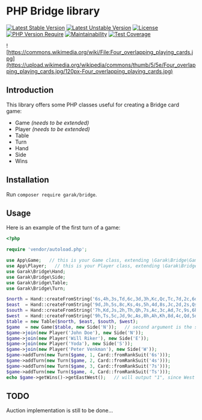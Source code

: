 # PHP Bridge library

[![Latest Stable Version](http://poser.pugx.org/garak/bridge/v)](https://packagist.org/packages/garak/bridge)
[![Latest Unstable Version](http://poser.pugx.org/garak/bridge/v/unstable)](https://packagist.org/packages/garak/bridge) 
[![License](http://poser.pugx.org/garak/bridge/license)](https://packagist.org/packages/garak/bridge) 
[![PHP Version Require](http://poser.pugx.org/garak/bridge/require/php)](https://packagist.org/packages/garak/bridge)
[![Maintainability](https://api.codeclimate.com/v1/badges/2241c6ad53dd85ccd18b/maintainability)](https://codeclimate.com/github/garak/bridge/maintainability)
[![Test Coverage](https://api.codeclimate.com/v1/badges/2241c6ad53dd85ccd18b/test_coverage)](https://codeclimate.com/github/garak/bridge/test_coverage)

![https://commons.wikimedia.org/wiki/File:Four_overlapping_playing_cards.jpg](https://upload.wikimedia.org/wikipedia/commons/thumb/5/5e/Four_overlapping_playing_cards.jpg/120px-Four_overlapping_playing_cards.jpg)

## Introduction

This library offers some PHP classes useful for creating a Bridge card game:

* Game _(needs to be extended)_
* Player _(needs to be extended)_
* Table
* Turn
* Hand
* Side
* Wins

## Installation

Run `composer require garak/bridge`.

## Usage

Here is an example of the first turn of a game:

```php
<?php

require 'vendor/autoload.php';

use App\Game;   // this is your Game class, extending \Garak\Bridge\Game
use App\Player;   // this is your Player class, extending \Garak\Bridge\Player
use Garak\Bridge\Hand;
use Garak\Bridge\Side;
use Garak\Bridge\Table;
use Garak\Bridge\Turn;

$north = Hand::createFromString('6s,4h,3s,Td,6c,3d,3h,Kc,Qc,Tc,7d,2c,6d');
$east  = Hand::createFromString('9d,Jh,5s,8c,Ks,4s,5h,4d,8s,Jc,2d,2s,Qs');
$south = Hand::createFromString('7h,Kd,Js,2h,Th,Qh,7s,Ac,3c,Ad,7c,9s,6h');
$west  = Hand::createFromString('9h,Ts,5c,Jd,9c,As,8h,Ah,Kh,8d,4c,Qd,5d');
$table = new Table($north, $east, $south, $west);
$game  = new Game($table, new Side('N'));   // second argument is the starting side
$game->join(new Player('John Doe'), new Side('N'));
$game->join(new Player('Will Riker'), new Side('E'));
$game->join(new Player('Yoda'), new Side('S'));
$game->join(new Player('Peter Venkman'), new Side('W'));
$game->addTurn(new Turn($game, 1, Card::fromRankSuit('6s')));
$game->addTurn(new Turn($game, 2, Card::fromRankSuit('4s')));
$game->addTurn(new Turn($game, 3, Card::fromRankSuit('7s')));
$game->addTurn(new Turn($game, 4, Card::fromRankSuit('Ts')));
echo $game->getWins()->getEastWest();   // will output "1", since West won the first turn
```

## TODO

Auction implementation is still to be done...
